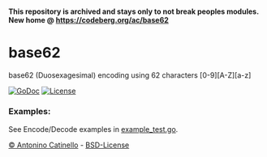 #### This repository is archived and stays only to not break peoples modules. New home @ https://codeberg.org/ac/base62 

base62
===

base62 (Duosexagesimal) encoding using 62 characters [0-9][A-Z][a-z]

[![GoDoc](https://godoc.org/github.com/catinello/base62?status.png)](https://godoc.org/github.com/catinello/base62) [![License](https://img.shields.io/badge/License-BSD%202--Clause-blue.svg)][BSD]

### Examples:

See Encode/Decode examples in [example_test.go](example_test.go).

[&copy; Antonino Catinello][HOME] - [BSD-License][BSD]

[BSD]:https://github.com/catinello/base62/blob/master/LICENSE
[HOME]:http://antonino.catinello.eu
